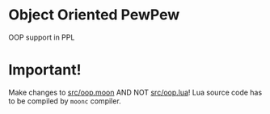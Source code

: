 # Object Oriented PewPew
OOP support in PPL
# Important!
Make changes to [src/oop.moon](https://github.com/Tasty-Kiwi/Object-Oriented-PewPew/src/oop.moon) AND NOT [src/oop.lua](https://github.com/Tasty-Kiwi/Object-Oriented-PewPew/src/oop.lua)! Lua source code has to be compiled by `moonc` compiler.
